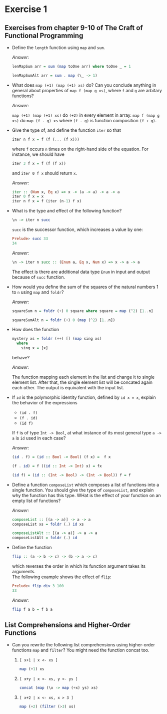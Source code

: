# Exercise 1

## Exercises from chapter 9-10 of The Craft of Functional Programming

- Define the `length` function using `map` and `sum`.

  _Answer:_

  ```haskell
  lenMapSum arr = sum (map toOne arr) where toOne _ = 1
  ```

  ```haskell
  lenMapSumAlt arr = sum . map (\_ -> 1)
  ```

- What does `map (+1) (map (+1) xs)` do? Can you conclude anything in general
  about properties of `map f (map g xs)`, where `f` and `g` are arbitary
  functions?

  _Answer:_

  `map (+1) (map (+1) xs)` do `(+2)` in every element in array.
  `map f (map g xs)` do `map (f . g) xs` where `(f . g)` is function composition
  `(f ∘ g)`.

- Give the type of, and define the function `iter` so that

  ```haskell
  iter n f x = f (f (... (f x)))
  ```

  where `f` occurs `n` times on the right-hand side of the equation. For
  instance, we should have

  ```haskell
  iter 3 f x = f (f (f x))
  ```

  and `iter 0 f x` should return `x`.

  _Answer:_

  ```haskell
  iter :: (Num x, Eq x) => x -> (a -> a) -> a -> a
  iter 0 f x = x
  iter n f x = f (iter (n-1) f x)
  ```

- What is the type and effect of the following function?

  ```haskell
  \n -> iter n succ
  ```

  `succ` is the successor function, which increases a value by one:

  ```haskell
  Prelude> succ 33
  34
  ```

  _Answer:_

  ```haskell
  \n -> iter n succ :: (Enum a, Eq x, Num x) => x -> a -> a
  ```

  The effect is there are additional data type `Enum` in input and output
  because of `succ` function.

- How would you define the sum of the squares of the natural numbers 1 to `n`
  using `map` and `foldr`?

  _Answer:_

  ```haskell
  squareSum n = foldr (+) 0 square where square = map (^2) [1..n]
  ```

  ```haskell
  squareSumAlt n = foldr (+) 0 (map (^2) [1..n])
  ```

- How does the function

  ```haskell
  mystery xs = foldr (++) [] (map sing xs)
    where
      sing x = [x]
  ```

  behave?

  _Answer:_

  The function mapping each element in the list and change it to single element
  list. After that, the single element list will be concated again each other.
  The output is equivalent with the input list.

- If `id` is the polymorphic identity function, defined by `id x = x`, explain
  the behavior of the expressions

  - `(id . f)`
  - `(f . id)`
  - `(id f)`

  If `f` is of type `Int -> Bool`, at what instance of its most general type
  `a -> a` is `id` used in each case?

  _Answer:_

  ```haskell
  (id . f) = (id :: Bool -> Bool) (f x) =  f x
  ```

  ```haskell
  (f . id) = f ((id :: Int -> Int) x) = fx
  ```

  ```haskell
  (id f) = (id :: (Int -> Bool) -> (Int -> Bool)) f = f
  ```

- Define a function `composeList` which composes a list of functions into a
  single function. You should give the type of `composeList`, and explain why
  the function has this type. WHat is the effect of your function on an empty
  list of functions?

  _Answer:_

  ```haskell
  composeList :: [(a -> a)] -> a -> a
  composeList xs = foldr (.) id xs
  ```

  ```haskell
  composeListAlt :: [(a -> a)] -> a -> a
  composeListAlt = foldr (.) id
  ```

- Define the function

  ```haskell
  flip :: (a -> b -> c) -> (b -> a -> c)
  ```

  which reverses the order in which its function argument takes its arguments.\
  The following example shows the effect of `flip`:

  ```haskell
  Prelude> flip div 3 100
  33
  ```

  _Answer:_

  ```haskell
  flip f a b = f b a
  ```

## List Comprehensions and Higher-Order Functions

- Can you rewrite the following list comprehensions using higher-order functions
  `map` and `filter`? You might need the function concat too.

  1. `[ x+1 | x <- xs ]`

     ```haskell
     map (+1) xs
     ```

  2. `[ x+y | x <- xs, y <- ys ]`

     ```haskell
     concat (map (\x -> map (+x) ys) xs)
     ```

  3. `[ x+2 | x <- xs, x > 3 ]`

     ```haskell
     map (+2) (filter (>3) xs)
     ```
